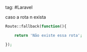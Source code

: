 tag: #Laravel 

caso a rota n exista

```php
Route::fallback(function(){

    return 'Não existe essa rota';

});
```